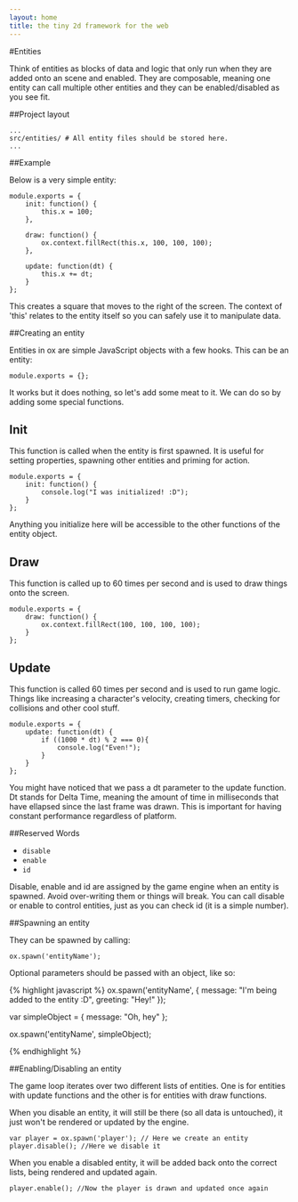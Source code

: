 ```yaml
---
layout: home
title: the tiny 2d framework for the web
---
```


#Entities

Think of entities as blocks of data and logic that only run when they are added onto an scene and enabled. They are composable, meaning one entity can call multiple other entities and they can be enabled/disabled as you see fit.

##Project layout

    ...
    src/entities/ # All entity files should be stored here.
    ...
    
##Example
    
Below is a very simple entity:

    module.exports = {
        init: function() {
            this.x = 100;
        },
        
        draw: function() {
            ox.context.fillRect(this.x, 100, 100, 100);
        },
        
        update: function(dt) {
            this.x += dt;
        }
    };

This creates a square that moves to the right of the screen.
The context of 'this' relates to the entity itself so you can safely use it to manipulate data.

##Creating an entity

Entities in ox are simple JavaScript objects with a few hooks.
This can be an entity:


    module.exports = {};


It works but it does nothing, so let's add some meat to it. We can do so by adding some special functions.

## Init

This function is called when the entity is first spawned. It is useful for setting properties, spawning other entities and priming for action.


    module.exports = {
        init: function() {
            console.log("I was initialized! :D");
        }
    };


Anything you initialize here will be accessible to the other functions of the entity object.

## Draw

This function is called up to 60 times per second and is used to draw things onto the screen.


    module.exports = {
        draw: function() {
            ox.context.fillRect(100, 100, 100, 100);
        }
    };



## Update

This function is called 60 times per second and is used to run game logic. Things like increasing a character's velocity, creating timers, checking for collisions and other cool stuff.


    module.exports = {
        update: function(dt) {
            if ((1000 * dt) % 2 === 0){
                console.log("Even!");
            }
        }
    };


You might have noticed that we pass a dt parameter to the update function. Dt stands for Delta Time, meaning the amount of time in milliseconds that have ellapsed since the last frame was drawn. This is important for having constant performance regardless of platform.

##Reserved Words

- `disable`
- `enable`
- `id`

Disable, enable and id are assigned by the game engine when an entity is spawned. Avoid over-writing them or things will break. You can call disable or enable to control entities, just as you can check id (it is a simple number).

##Spawning an entity

They can be spawned by calling:

    ox.spawn('entityName');

Optional parameters should be passed with an object, like so:

{% highlight javascript %}
ox.spawn('entityName', {
    message: "I'm being added to the entity :D",
    greeting: "Hey!"
});

var simpleObject = {
    message: "Oh, hey"
};

ox.spawn('entityName', simpleObject);
    
{% endhighlight %}
    
##Enabling/Disabling an entity

The game loop iterates over two different lists of entities. One is for entities with update functions and the other is for entities with draw functions.

When you disable an entity, it will still be there (so all data is untouched), it just won't be rendered or updated by the engine.

    var player = ox.spawn('player'); // Here we create an entity
    player.disable(); //Here we disable it
    
When you enable a disabled entity, it will be added back onto the correct lists, being rendered and updated again.

    player.enable(); //Now the player is drawn and updated once again
    
